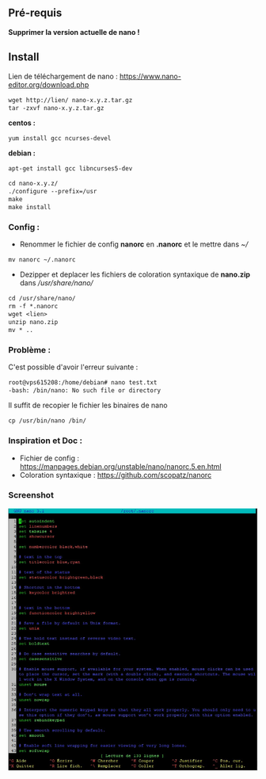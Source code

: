 ## Pré-requis

**Supprimer la version actuelle de nano !**

## Install

Lien de téléchargement de nano : https://www.nano-editor.org/download.php

``` 
wget http://lien/ nano-x.y.z.tar.gz 
tar -zxvf nano-x.y.z.tar.gz
``` 

**centos :**
``` 
yum install gcc ncurses-devel
``` 

**debian :**
``` 
apt-get install gcc libncurses5-dev
``` 

``` 
cd nano-x.y.z/
./configure --prefix=/usr
make
make install
``` 

### Config :

- Renommer le fichier de config **nanorc** en **.nanorc** et le mettre dans <i>~/</i>
```
mv nanorc ~/.nanorc
```
- Dezipper et deplacer les fichiers de coloration syntaxique de **nano.zip** dans <i>/usr/share/nano/</i> 
```
cd /usr/share/nano/
rm -f *.nanorc
wget <lien>
unzip nano.zip
mv * ..
```
### Problème :
C'est possible d'avoir l'erreur suivante : 
```
root@vps615208:/home/debian# nano test.txt
-bash: /bin/nano: No such file or directory
```
Il suffit de recopier le fichier les binaires de nano 
```
cp /usr/bin/nano /bin/
```

### Inspiration et Doc :

- Fichier de config : https://manpages.debian.org/unstable/nano/nanorc.5.en.html 
- Coloration syntaxique : https://github.com/scopatz/nanorc 
 
### Screenshot

<img src="looking.jpg">
